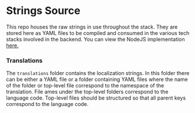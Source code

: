 # Strings Source

This repo houses the raw strings in use throughout the stack. They are stored here as YAML files to be compiled and
consumed in the various tech stacks involved in the backend. You can view the NodeJS implementation [here.](https://github.com/noahtkeller/node-common-strings)

### Translations
The `translations` folder contains the localization strings. In this folder there can be either a YAML file or
a folder containing YAML files where the name of the folder or top-level file correspond to the namespace of the translation.
File ames under the top-level folders correspond to the language code. Top-level files should be structured so that all
parent keys correspond to the language code.
